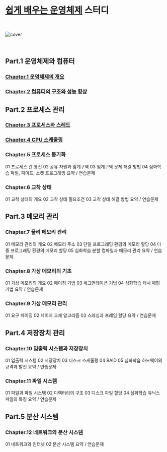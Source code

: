 # [쉽게 배우는 운영체제](https://www.yes24.com/Product/Goods/116977423) 스터디

<br />

![cover](https://image.yes24.com/goods/116977423/LG)

<br />

## Part.1 운영체제와 컴퓨터

### [Chapter.1 운영체제의 개요](./chap.1.md)

### [Chapter.2 컴퓨터의 구조와 성능 향상](./chap.2.md)

## Part.2 프로세스 관리

### [Chapter.3 프로세스와 스레드](./chap.3.md)

### [Chapter.4 CPU 스케줄링](./chap.4.md)

### Chapter.5 프로세스 동기화

01 프로세스 간 통신
02 공유 자원과 임계구역
03 임계구역 문제 해결 방법
04 심화학습 파일, 파이프, 소켓 프로그래밍
요약 / 연습문제

### Chapter.6 교착 상태

01 교착 상태의 개요
02 교착 상태 필요조건
03 교착 상태 해결 방법
요약 / 연습문제

## Part.3 메모리 관리

### Chapter.7 물리 메모리 관리

01 메모리 관리의 개요
02 메모리 주소
03 단일 프로그래밍 환경의 메모리 할당
04 다중 프로그래밍 환경의 메모리 할당
05 심화학습 분할 컴파일과 메모리 관리
요약 / 연습문제

### Chapter.8 가상 메모리의 기초

01 가상 메모리의 개요
02 페이징 기법
03 세그먼테이션 기법
04 심화학습 캐시 매핑 기법
요약 / 연습문제

### Chapter.9 가상 메모리 관리

01 요구 페이징
02 페이지 교체 알고리즘
03 스레싱과 프레임 할당
요약 / 연습문제

## Part.4 저장장치 관리

### Chapter.10 입출력 시스템과 저장장치

01 입출력 시스템
02 저장장치
03 디스크 스케줄링
04 RAID
05 심화학습 하드웨어의 규격과 발전
요약 / 연습문제

### Chapter.11 파일 시스템

01 파일과 파일 시스템
02 디렉터리의 구조
03 디스크 파일 할당
04 심화학습 유닉스 파일의 특징
요약 / 연습문제

## Part.5 분산 시스템

### Chapter.12 네트워크와 분산 시스템

01 네트워크와 인터넷
02 분산 시스템
요약 / 연습문제

